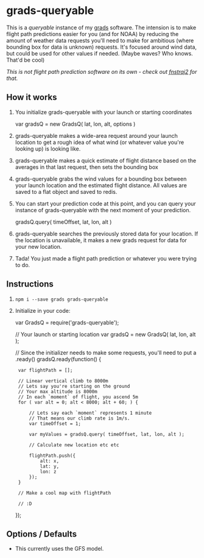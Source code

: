 # grads-queryable

This is a _queryable_ instance of my [grads](https://github.com/kylehotchkiss/grads) software.
The intension is to make flight path predictions easier for you (and for NOAA) by reducing the amount of weather data requests you'll need to make for ambitious (where bounding box for data is unknown) requests.
It's focused around wind data, but could be used for other values if needed. (Maybe waves? Who knows. That'd be cool)

_This is not flight path prediction software on its own - check out [fnstraj2](https://github.com/kylehotchkiss/fnstraj2) for that._



## How it works

1. You initialize grads-queryable with your launch or starting coordinates

    var gradsQ = new GradsQ( lat, lon, alt, options )

2. grads-queryable makes a wide-area request around your launch location to get a rough idea of what wind (or whatever value you're looking up) is looking like.
3. grads-queryable makes a quick estimate of flight distance based on the averages in that last request, then sets the bounding box
4. grads-queryable grabs the wind values for a bounding box between your launch location and the estimated flight distance. All values are saved to a flat object and saved to redis.
5. You can start your prediction code at this point, and you can query your instance of grads-queryable with the next moment of your prediction.

    gradsQ.query( timeOffset, lat, lon, alt )

6. grads-queryable searches the previously stored data for your location. If the location is unavailable, it makes a new grads request for data for your new location.
7. Tada! You just made a flight path prediction or whatever you were trying to do.

## Instructions

1. `npm i --save grads grads-queryable`
2. Initialize in your code:

    var GradsQ = require('grads-queryable');

    // Your launch or starting location
    var gradsQ = new GradsQ( lat, lon, alt );

    // Since the initializer needs to make some requests, you'll need to put a .ready()
    gradsQ.ready(function() {

        var flightPath = [];

        // Linear vertical climb to 8000m
        // Lets say you're starting on the ground
        // Your max altitude is 8000m
        // In each `moment` of flight, you ascend 5m
        for ( var alt = 0; alt < 8000; alt + 60; ) {

            // Lets say each `moment` represents 1 minute
            // That means our climb rate is 1m/s.
            var timeOffset = 1;

            var myValues = gradsQ.query( timeOffset, lat, lon, alt );

            // Calculate new location etc etc            

            flightPath.push({
                alt: x,
                lat: y,
                lon: z
            });
        }

        // Make a cool map with flightPath

        // :D
    });


## Options / Defaults

* This currently uses the GFS model.
